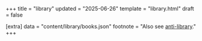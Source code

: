 +++
title = "library"
updated = "2025-06-26"
template = "library.html"
draft = false

[extra]
data = "content/library/books.json"
footnote = "Also see [anti-library](/anti-library)."
+++
